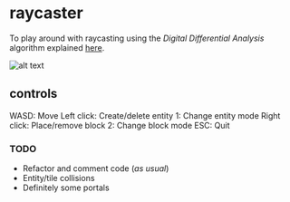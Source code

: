 # raycaster

To play around with raycasting using the *Digital Differential Analysis* algorithm explained [here](https://lodev.org/cgtutor/raycasting.html).

![alt text](https://github.com/schismic/raycaster/blob/main/bin/res/raycaster.gif "casting some rays")

## controls
WASD: Move
Left click: Create/delete entity 1: Change entity mode
Right click: Place/remove block 2: Change block mode
ESC: Quit

### TODO
- Refactor and comment code (*as usual*)
- Entity/tile collisions
- Definitely some portals
